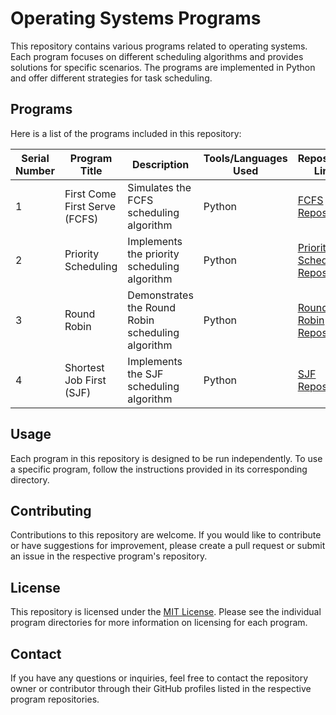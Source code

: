 # Operating Systems Programs

This repository contains various programs related to operating systems. Each program focuses on different scheduling algorithms and provides solutions for specific scenarios. The programs are implemented in Python and offer different strategies for task scheduling.

## Programs

Here is a list of the programs included in this repository:

| Serial Number | Program Title               | Description                          | Tools/Languages Used | Repository Link                                      |
| ------------- | --------------------------- | ------------------------------------ | -------------------- | ---------------------------------------------------- |
| 1             | First Come First Serve (FCFS)| Simulates the FCFS scheduling algorithm | Python               | [FCFS Repository](https://github.com/Haleshot/OS-Programs/tree/master/First_Come_First_Serve) |
| 2             | Priority Scheduling         | Implements the priority scheduling algorithm | Python               | [Priority Scheduling Repository](https://github.com/Haleshot/OS-Programs/tree/master/Priority_Scheduling) |
| 3             | Round Robin                 | Demonstrates the Round Robin scheduling algorithm | Python               | [Round Robin Repository](https://github.com/Haleshot/OS-Programs/tree/master/Round_Robin) |
| 4             | Shortest Job First (SJF)    | Implements the SJF scheduling algorithm | Python               | [SJF Repository](https://github.com/Haleshot/OS-Programs/tree/master/Shortest_Job_First) |

## Usage

Each program in this repository is designed to be run independently. To use a specific program, follow the instructions provided in its corresponding directory.

## Contributing

Contributions to this repository are welcome. If you would like to contribute or have suggestions for improvement, please create a pull request or submit an issue in the respective program's repository.

## License

This repository is licensed under the [MIT License](https://opensource.org/licenses/MIT). Please see the individual program directories for more information on licensing for each program.

## Contact

If you have any questions or inquiries, feel free to contact the repository owner or contributor through their GitHub profiles listed in the respective program repositories.
